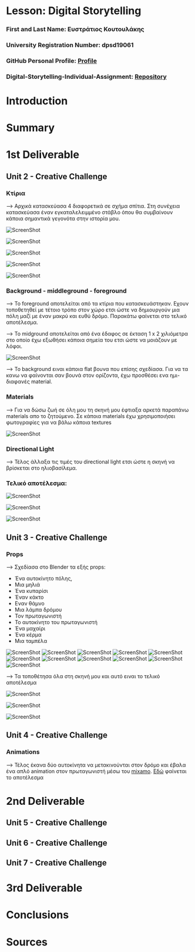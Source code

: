 # Lesson: Digital Storytelling

### First and Last Name: Ευστράτιος Κουτουλάκης
### University Registration Number: dpsd19061
### GitHub Personal Profile: [Profile](https://github.com/dpsd19061)
### Digital-Storytelling-Individual-Assignment: [Repository](https://github.com/dpsd19061/Digital-Storytelling-Individual-Assignment)

# Introduction


# Summary


# 1st Deliverable

## Unit 2 - Creative Challenge

### Κτίρια

--> Αρχικά κατασκεύασα 4 διαφορετικά σε σχήμα σπίτια. Στη συνέχεια κατασκεύασα έναν εγκαταλελειμμένο στάβλο όπου θα συμβαίνουν κάποια σημαντικά γεγονότα στην ιστορία μου.

![ScreenShot]()

![ScreenShot]()

![ScreenShot]()

![ScreenShot]()

![ScreenShot]()

### Βackground - middleground - foreground 

--> Το foreground αποτελείται από τα κτίρια που κατασκευάστηκαν. Εχουν τοποθετηθεί με τέτοιο τρόπο στον χώρο ετσι ώστε να δημιουργούν μια πόλη μαζί με έναν μακρύ και ευθύ δρόμο. Παρακάτω φαίνεται στο τελικό αποτέλεσμα.

--> Το midground αποτελείται από ένα έδαφος σε έκταση 1 x 2 χιλιόμετρα στο οποίο έχω εξωθήσει κάποια σημεία του ετσι ώστε να μοιάζουν με λόφοι.

![ScreenShot]()

--> Το background ειναι κάποια flat βουνα που επίσης σχεδίασα. Για να τα κανω να φαίνονται σαν βουνά στον ορίζοντα, έχω προσθέσει ενα ημι-διαφανές material.

### Materials

--> Για να δώσω ζωή σε όλη μου τη σκηνή μου έφτιαξα αρκετά παραπάνω materials απο το ζητούμενο. Σε κάποια materials έχω χρησιμοποιήσει φωτογραφίες για να βάλω κάποια textures

![ScreenShot]()

### Directional Light

--> Τέλος άλλαξα τις τιμές του directional light ετσι ώστε η σκηνή να βρίσκεται στο ηλιοβασίλεμα.

### Τελικό αποτέλεσμα:

![ScreenShot]()

![ScreenShot]()

![ScreenShot]()

## Unit 3 - Creative Challenge

### Props

--> Σχεδίασα στο Blender τα εξής props: 
+ Ένα αυτοκίνητο πόλης, 
+ Μια μηλιά
+ Ένα κυπαρίσι
+ Έναν κάκτο
+ Εναν θάμνο
+ Μια λάμπα δρόμου
+ Τον πρωταγωνιστή
+ Το αυτοκίνητο του πρωταγωνιστή
+ Ένα μαχαίρι
+ Ένα κέρμα
+ Μια ταμπέλα

![ScreenShot]()
![ScreenShot]()
![ScreenShot]()
![ScreenShot]()
![ScreenShot]()
![ScreenShot]()
![ScreenShot]()
![ScreenShot]()
![ScreenShot]()
![ScreenShot]()
![ScreenShot]()

--> Τα τοποθέτησα όλα στη σκηνή μου και αυτό ειναι το τελικό αποτέλεσμα

![ScreenShot]()

![ScreenShot]()

![ScreenShot]()


## Unit 4 - Creative Challenge

### Animations

--> Τέλος έκανα δύο αυτοκίνητα να μετακινούνται στον δρόμο και έβαλα ένα απλό animation στον πρωταγωνιστή μέσω του [mixamo](). [Εδώ]() φαίνεται το αποτέλεσμα

# 2nd Deliverable

## Unit 5 - Creative Challenge

## Unit 6 - Creative Challenge

## Unit 7 - Creative Challenge

# 3rd Deliverable 


# Conclusions


# Sources
